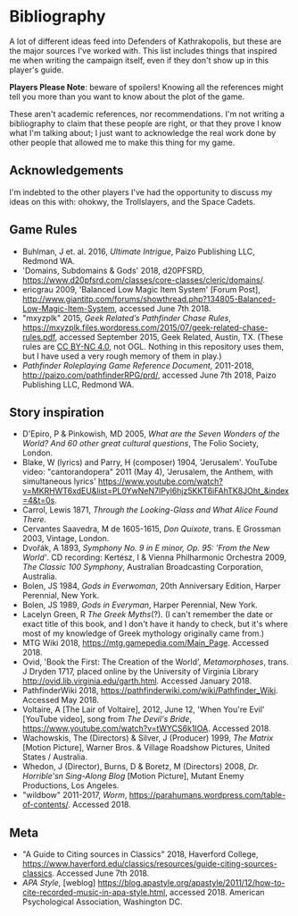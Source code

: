 # Bibliography

A lot of different ideas feed into Defenders of Kathrakopolis,
but these are the major sources I've worked with.
This list includes things that inspired me when writing the campaign itself,
even if they don't show up in this player's guide.

**Players Please Note**: beware of spoilers! Knowing all the references might tell you more than you want to know about the plot of the game.

These aren't academic references, nor recommendations.
I'm not writing a bibliography to claim that these people are right, or that they prove I know what I'm talking about; I just want to acknowledge the real work done by other people that allowed me to make this thing for my game.

## Acknowledgements

I'm indebted to the other players I've had the opportunity to discuss my ideas on this with: ohokwy, the Trollslayers, and the Space Cadets.

## Game Rules

* Buhlman, J et. al. 2016, _Ultimate Intrigue_, Paizo Publishing LLC, Redmond WA.
* 'Domains, Subdomains & Gods' 2018, d20PFSRD, <https://www.d20pfsrd.com/classes/core-classes/cleric/domains/>.
* ericgrau 2009, 'Balanced Low Magic Item System' \[Forum Post\], <http://www.giantitp.com/forums/showthread.php?134805-Balanced-Low-Magic-Item-System>, accessed June 7th 2018.
* "mxyzplk" 2015, _Geek Related’s Pathfinder Chase Rules_, <https://mxyzplk.files.wordpress.com/2015/07/geek-related-chase-rules.pdf>, accessed September 2015, Geek Related, Austin, TX.  (These rules are [CC BY-NC 4.0](https://creativecommons.org/licenses/by-nc/4.0/), not OGL. Nothing in this repository uses them, but I have used a very rough memory of them in play.)
* _Pathfinder Roleplaying Game Reference Document_, 2011-2018, <http://paizo.com/pathfinderRPG/prd/>, accessed June 7th 2018, Paizo Publishing LLC, Redmond WA.

## Story inspiration

* D'Epiro, P & Pinkowish, MD 2005, _What are the Seven Wonders of the World? And 60 other great cultural questions_, The Folio Society, London.
* Blake, W (lyrics) and Parry, H (composer) 1904, 'Jerusalem'. YouTube video: "cantorandopera" 2011 (May 4), 'Jerusalem, the Anthem, with simultaneous lyrics' <https://www.youtube.com/watch?v=MKRHWT6xdEU&list=PL0YwNeN7lPyl6hjz5KKT6iFAhTK8JOht_&index=4&t=0s>.
* Carrol, Lewis 1871, _Through the Looking-Glass and What Alice Found There_.
* Cervantes Saavedra, M de 1605-1615, _Don Quixote_, trans. E Grossman 2003, Vintage, London.
* Dvořák, A 1893, _Symphony No. 9 in E minor, Op. 95: 'From the New World'_. CD recording: Kertész, I & Vienna Philharmonic Orchestra 2009, _The Classic 100 Symphony_, Australian Broadcasting Corporation, Australia.
* Bolen, JS 1984, _Gods in Everwoman_, 20th Anniversary Edition, Harper Perennial, New York.
* Bolen, JS 1989, _Gods in Everyman_, Harper Perennial, New York.
* Lacelyn Green, R _The Greek Myths_(?). (I can't remember the date or exact title of this book, and I don't have it handy to check, but it's where most of my knowledge of Greek mythology originally came from.)
* MTG Wiki 2018, <https://mtg.gamepedia.com/Main_Page>. Accessed 2018.
* Ovid, 'Book the First: The Creation of the World', _Metamorphoses_, trans. J Dryden 1717, placed online by the University of Virginia Library <http://ovid.lib.virginia.edu/garth.html>. Accessed January 2018.
* PathfinderWiki 2018, <https://pathfinderwiki.com/wiki/Pathfinder_Wiki>. Accessed May 2018.
* Voltaire, A \[The Lair of Voltaire\], 2012, June 12, 'When You're Evil' \[YouTube video\], song from _The Devil's Bride_, <https://www.youtube.com/watch?v=tWYCS6k1IOA>. Accessed 2018.
* Wachowskis, The (Directors) & Silver, J (Producer) 1999, _The Matrix_ \[Motion Picture\], Warner Bros. & Village Roadshow Pictures, United States / Australia.
* Whedon, J (Director), Burns, D & Boretz, M (Directors) 2008, _Dr. Horrible'sn Sing-Along Blog_ \[Motion Picture\], Mutant Enemy Productions, Los Angeles.
* "wildbow" 2011-2017, _Worm_, <https://parahumans.wordpress.com/table-of-contents/>. Accessed 2018.

## Meta

* "A Guide to Citing sources in Classics" 2018, Haverford College, <https://www.haverford.edu/classics/resources/guide-citing-sources-classics>. Accessed June 7th 2018.
* _APA Style_, \[weblog\] <https://blog.apastyle.org/apastyle/2011/12/how-to-cite-recorded-music-in-apa-style.html>, accessed 2018. American Psychological Association, Washington DC.
